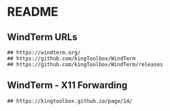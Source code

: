 README
======

## WindTerm URLs

    ## https://windterm.org/
    ## https://github.com/kingToolbox/WindTerm
    ## https://github.com/kingToolbox/WindTerm/releases

## WindTerm - X11 Forwarding

    ## https://kingtoolbox.github.io/page/14/
